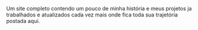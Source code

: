 Um site completo contendo um pouco de minha história e meus projetos ja trabalhados e atualizados cada vez mais onde fica toda sua trajetória postada aqui.